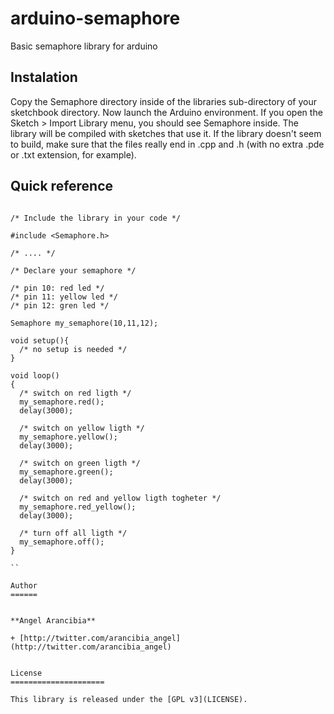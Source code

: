 arduino-semaphore
=================

Basic semaphore library for arduino


Instalation
-----------

Copy the Semaphore directory inside of the libraries sub-directory of your sketchbook directory. Now launch the Arduino environment. If you open the Sketch > Import Library menu, you should see Semaphore inside. The library will be compiled with sketches that use it. If the library doesn't seem to build, make sure that the files really end in .cpp and .h (with no extra .pde or .txt extension, for example).

Quick reference
---------------



```arduino

/* Include the library in your code */

#include <Semaphore.h>

/* .... */

/* Declare your semaphore */

/* pin 10: red led */
/* pin 11: yellow led */
/* pin 12: gren led */

Semaphore my_semaphore(10,11,12);

void setup(){
  /* no setup is needed */
}

void loop()
{
  /* switch on red ligth */
  my_semaphore.red();
  delay(3000);

  /* switch on yellow ligth */
  my_semaphore.yellow();
  delay(3000);

  /* switch on green ligth */
  my_semaphore.green();
  delay(3000);

  /* switch on red and yellow ligth togheter */
  my_semaphore.red_yellow();
  delay(3000);

  /* turn off all ligth */
  my_semaphore.off();
}

``

Author
======


**Angel Arancibia**

+ [http://twitter.com/arancibia_angel](http://twitter.com/arancibia_angel)


License
=====================

This library is released under the [GPL v3](LICENSE).
